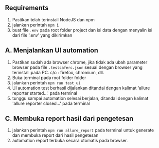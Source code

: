 ## Requirements ##
1. Pastikan telah terinstall NodeJS dan npm
2. jalankan perintah `npm i`
3. buat file `.env` pada root folder project dan isi data dengan menyalin isi dari file '.env' yang dikirimkan

## A. Menjalankan UI automation ##
1. Pastikan sudah ada browser chrome, jika tidak ada ubah parameter browser pada file `.testcaferc.json` sesuai dengan browser yang terinstall pada PC. c/o : firefox, chromium, dll.
2. Buka terminal pada root folder folder
3. jalankan perintah `npm run test_ui`
4. UI automation test berhasil dijalankan ditandai dengan kalimat 'allure reporter started...' pada terminal
5. tunggu sampai automation selesai berjalan, ditandai dengan kalimat 'allure reporter closed...' pada terminal

## C. Membuka report hasil dari pengetesan ##
1. jalankan perintah `npm run allure_report` pada terminal untuk generate dan membuka report dari hasil pengetesan
2. automation report terbuka secara otomatis pada browser.